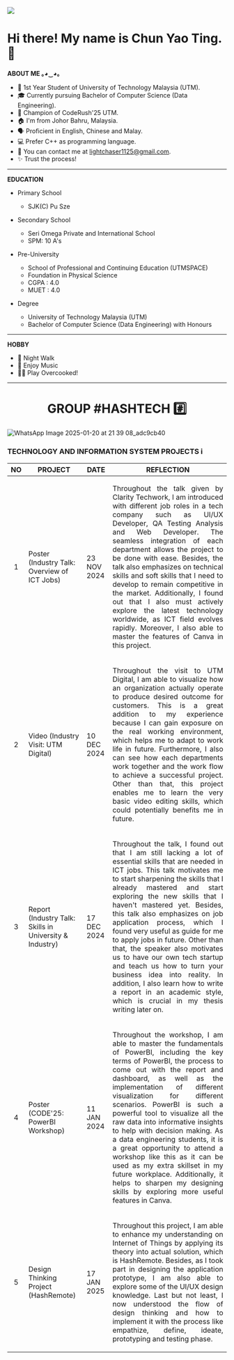 ![](https://komarev.com/ghpvc/?username=yaotingchun&color=blueviolet&label=VISITORS)
# **Hi there! My name is Chun Yao Ting. 👋**

**ABOUT ME ｡⁠◕⁠‿⁠◕⁠｡**
- 🏫 1st Year Student of University of Technology Malaysia (UTM). 
- 🎓 Currently pursuing Bachelor of Computer Science (Data Engineering). 
- 🥇 Champion of CodeRush'25 UTM.
- 🏠 I'm from Johor Bahru, Malaysia.
- 🗣 Proficient in English, Chinese and Malay. 
- 💻 Prefer C++ as programming language.
- 📧 You can contact me at lightchaser1125@gmail.com.
- ✨ Trust the process! 

***

**EDUCATION**
* Primary School
  - SJK(C) Pu Sze

* Secondary School
  - Seri Omega Private and International School
  - SPM: 10 A's

* Pre-University
  - School of Professional and Continuing Education (UTMSPACE)
  - Foundation in Physical Science
  - CGPA : 4.0
  - MUET : 4.0
 
* Degree
  - University of Technology Malaysia (UTM)
  -  Bachelor of Computer Science (Data Engineering) with Honours

***

**HOBBY**
- 🚶 Night Walk 
- 🎼 Enjoy Music 
- 🧑‍🍳 Play Overcooked!

***

### <h1 align="center"> GROUP #HASHTECH #️⃣ </h1>
![WhatsApp Image 2025-01-20 at 21 39 08_adc9cb40](https://github.com/user-attachments/assets/2aa2904e-3b21-4d30-a831-b4ec1bca4d9e)
### **TECHNOLOGY AND INFORMATION SYSTEM PROJECTS** ℹ️
|    **NO**   |                                 **PROJECT**                   |    **DATE**   | **REFLECTION**  |
|-----------------------|-------------------------------------------------------------------|---------------|-----------------|
|<p align="center">1</p>| Poster (Industry Talk: Overview of ICT Jobs)                     |  23 NOV 2024  | <p align="justify">Throughout the talk given by Clarity Techwork, I am introduced with different job roles in a tech company such as  UI/UX Developer, QA Testing Analysis and Web Developer. The seamless integration of each department allows the project to be done with ease. Besides, the talk also emphasizes on technical skills and soft skills that I need to develop to remain competitive in the market. Additionally, I found out that I also must actively explore the latest technology worldwide, as ICT field evolves rapidly. Moreover, I also able to master the features of Canva in this project.</p>|
|<p align="center">2</p>| Video (Industry Visit: UTM Digital)                           |  10 DEC 2024  | <p align="justify">Throughout the visit to UTM Digital, I am able to visualize how an organization actually operate to produce desired outcome for customers. This is a great addition to my experience because I can gain exposure on the real working environment, which helps me to adapt to work life in future. Furthermore, I also can see how each departments work together and the work flow to achieve a successful project. Other than that, this project enables me to learn the very basic video editing skills, which could potentially benefits me in future. </p>|
|<p align="center">3</p>| Report (Industry Talk: Skills in University & Industry) |  17 DEC 2024  | <p align="justify">Throughout the talk, I found out that I am still lacking a lot of essential skills that are needed in ICT jobs. This talk motivates me to start sharpening the skills that I already mastered and start exploring the new skills that I haven't mastered yet. Besides, this talk also emphasizes on job application process, which I found very useful as guide for me to apply jobs in future. Other than that, the speaker also motivates us to have our own tech startup and teach us how to turn your business idea into reality. In addition, I also learn how to write a report in an academic style, which is crucial in my thesis writing later on. </p>  |
|<p align="center">4</p>| Poster (CODE'25: PowerBI Workshop)                                                |  11 JAN 2024  | <p align="justify">Throughout the workshop, I am able to master the fundamentals of PowerBI, including the key terms of PowerBI, the process to come out with the report and dashboard, as well as the implementation of different visualization for different scenarios. PowerBI is such a powerful tool to visualize all the raw data into informative insights to help with decision making. As a data engineering students, it is a great opportunity to attend a workshop like this as it can be used as my extra skillset in my future workplace. Additionally, it helps to sharpen my designing skills by exploring more useful features in Canva. </p>|
|<p align="center">5</p>| Design Thinking Project (HashRemote)                                  |  17 JAN 2025  | <p align="justify">Throughout this project, I am able to enhance my understanding on Internet of Things by applying its theory into actual solution, which is HashRemote. Besides, as I took part in designing the application prototype, I am also able to explore some of the UI/UX design knowledge. Last but not least, I now understood the flow of design thinking and how to implement it with the process like empathize, define, ideate, prototyping and testing phase.  </p> |

